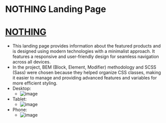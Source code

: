 # NOTHING Landing Page 
# **[**NOTHING**](https://nataligru.github.io/landing_page_for_NOTHING/)**

- This landing page provides information about the featured products and is designed using modern technologies with a minimalist approach. It features a responsive and user-friendly design for seamless navigation across all devices.
- In the project, BEM (Block, Element, Modifier) methodology and SCSS (Sass) were chosen because they helped organize CSS classes, making it easier to manage and providing advanced features and variables for more efficient styling.
- Desktop:
  - ![image](https://github.com/NataliGru/landing_page_for_NOTHING/assets/133240440/621b4af8-5385-4d26-b91d-0ab09e263853)
- Tablet:
  - ![image](https://github.com/NataliGru/landing_page_for_NOTHING/assets/133240440/1b56d052-909d-4fad-b5ac-600c429d98c3)
- Phone:
  - ![image](https://github.com/NataliGru/landing_page_for_NOTHING/assets/133240440/eb8c6725-552b-4abb-a85b-5e76af187acc)
